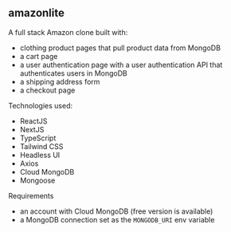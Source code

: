 ## amazonlite

A full stack Amazon clone built with:

- clothing product pages that pull product data from MongoDB
- a cart page
- a user authentication page with a user authentication API that authenticates users in MongoDB
- a shipping address form
- a checkout page

Technologies used:

- ReactJS
- NextJS
- TypeScript
- Tailwind CSS
- Headless UI
- Axios
- Cloud MongoDB
- Mongoose

Requirements

- an account with Cloud MongoDB (free version is available)
- a MongoDB connection set as the `MONGODB_URI` env variable
